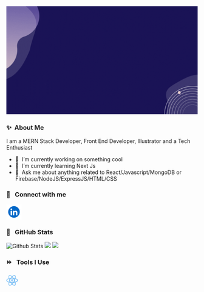 <img src="https://github.com/EjuMir/EjuMir/blob/main/Hello%20There%20!%20Welcome%20to%20my%20Geek%20World!.gif" alt="intro">

### ✨&nbsp; About Me
I am a MERN Stack Developer, Front End Developer, Illustrator and a Tech Enthusiast 
- 🔭 &nbsp;I’m currently working on something cool
- 🌱 &nbsp;I’m currently learning Next Js
- 💬 &nbsp;Ask me about anything related to React/Javascript/MongoDB or Firebase/NodeJS/ExpressJS/HTML/CSS

### 🔗 &nbsp; Connect with me
<a href="https://linkedin.com/in/mir-eju" target="blank"><img align="center" src="https://raw.githubusercontent.com/EjuMir/EjuMir/main/linkedin-logo-linkedin-logo-transparent-linkedin-icon-transparent-free-free-png.webp" alt="gautamkrishnar" height="40" width="40" /></a>

### 📕 &nbsp; GitHub Stats 
![Github Stats](https://github-readme-stats.vercel.app/api?username=EjuMir&bg_color=30,000435,000000&title_color=fff&text_color=fff)
![](https://raw.githubusercontent.com/EjuMir/github-stats-transparent/output/generated/overview.svg)
![](https://raw.githubusercontent.com/EjuMir/github-stats-transparent/output/generated/languages.svg)

### ⏩ &nbsp; Tools I Use
<p align='left'>
  <img src="https://raw.githubusercontent.com/EjuMir/EjuMir/main/Icons/react_logo-512.webp" alt="React" width="30" height="30">
  <img src="" alt="" width="" height="">
  <img src="" alt="" width="" height="">
  <img src="" alt="" width="" height="">
  <img src="" alt="" width="" height="">
  <img src="" alt="" width="" height="">
  <img src="" alt="" width="" height="">
  <img src="" alt="" width="" height="">
</p>

